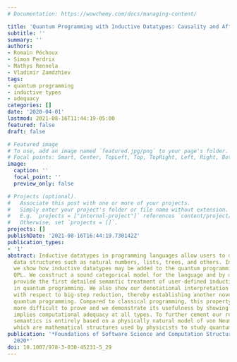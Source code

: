 ```yaml
---
# Documentation: https://wowchemy.com/docs/managing-content/

title: 'Quantum Programming with Inductive Datatypes: Causality and Affine Type Theory'
subtitle: ''
summary: ''
authors:
- Romain Péchoux
- Simon Perdrix
- Mathys Rennela
- Vladimir Zamdzhiev
tags:
- quantum programming
- inductive types
- adequacy
categories: []
date: '2020-04-01'
lastmod: 2021-08-16T11:44:19-05:00
featured: false
draft: false

# Featured image
# To use, add an image named `featured.jpg/png` to your page's folder.
# Focal points: Smart, Center, TopLeft, Top, TopRight, Left, Right, BottomLeft, Bottom, BottomRight.
image:
  caption: ''
  focal_point: ''
  preview_only: false

# Projects (optional).
#   Associate this post with one or more of your projects.
#   Simply enter your project's folder or file name without extension.
#   E.g. `projects = ["internal-project"]` references `content/project/deep-learning/index.md`.
#   Otherwise, set `projects = []`.
projects: []
publishDate: '2021-08-16T16:44:19.730142Z'
publication_types:
- '1'
abstract: Inductive datatypes in programming languages allow users to define useful
  data structures such as natural numbers, lists, trees, and others. In this paper
  we show how inductive datatypes may be added to the quantum programming language
  QPL. We construct a sound categorical model for the language and by doing so we
  provide the first detailed semantic treatment of user-defined inductive datatypes
  in quantum programming. We also show our denotational interpretation is invariant
  with respect to big-step reduction, thereby establishing another novel result for
  quantum programming. Compared to classical programming, this property is considerably
  more difficult to prove and we demonstrate its usefulness by showing how it immediately
  implies computational adequacy at all types. To further cement our results, our
  semantics is entirely based on a physically natural model of von Neumann algebras,
  which are mathematical structures used by physicists to study quantum mechanics.
publication: '*Foundations of Software Science and Computation Structures, FoSSaCS
  2020*'
doi: 10.1007/978-3-030-45231-5_29
---
```

